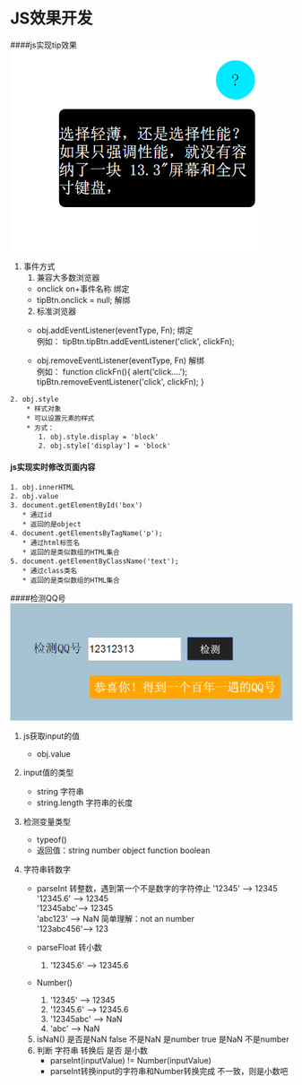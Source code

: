 JS效果开发
====
####js实现tip效果
   ![image](https://github.com/leogyy/javascript/raw/master/preview-img/tip.png)

   1. 事件方式
      1. 兼容大多数浏览器
        * onclick on+事件名称       绑定
        * tipBtn.onclick = null;   解绑
      2. 标准浏览器
        * obj.addEventListener(eventType, Fn);     绑定 <br>
          例如： tipBtn.tipBtn.addEventListener('click', clickFn);

        * obj.removeEventListener(eventType, Fn)  解绑<br>
         例如： function clickFn(){
     				alert('click....');
     				tipBtn.removeEventListener('click', clickFn);
     		}

    2. obj.style
        * 样式对象
        * 可以设置元素的样式
        * 方式：
           1. obj.style.display = 'block'
           2. obj.style['display'] = 'block'

#### js实现实时修改页面内容
    1. obj.innerHTML
    2. obj.value
    3. document.getElementById('box')
       * 通过id
       * 返回的是object
    4. document.getElementsByTagName('p');
       * 通过html标签名
       * 返回的是类似数组的HTML集合
    5. document.getElementByClassName('text');
       * 通过class类名
       * 返回的是类似数组的HTML集合



####检测QQ号
 ![image](https://github.com/leogyy/javascript/raw/master/preview-img/qqcheck.png)
 <br>
  1. js获取input的值
      * obj.value
  2. input值的类型
      * string 字符串
      * string.length 字符串的长度
  3. 检测变量类型
      * typeof()
      * 返回值：string number object function boolean
 4. 字符串转数字
      * parseInt 转整数，遇到第一个不是数字的字符停止
           '12345'   --> 12345 <br>
           '12345.6' --> 12345 <br>
           '12345abc'--> 12345 <br>
           'abc123'  --> NaN   简单理解：not an number <br>
           '123abc456'--> 123 <br>

      * parseFloat 转小数
          1. '12345.6' --> 12345.6

      * Number()
          1. '12345'    --> 12345
          2. '12345.6'  --> 12345.6
          3. '12345abc' --> NaN
          4. 'abc'      --> NaN

    5. isNaN() 是否是NaN
               false  不是NaN 是number
               true   是NaN   不是number
    6. 判断 字符串 转换后 是否 是小数
          * parseInt(inputValue) != Number(inputValue)
          * parseInt转换input的字符串和Number转换完成
                不一致，则是小数吧
